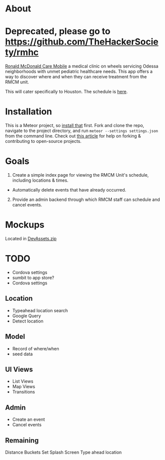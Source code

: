 # About

# Deprecated, please go to https://github.com/TheHackerSociety/rmhc


[Ronald McDonald Care Mobile](http://mchodessa.com/ronald-mcdonald-care-mobile/) a medical clinic on wheels servicing Odessa neighborhoods with unmet pediatric healthcare needs. This app offers a way to discover where and when they can receive treatment from the RMCM unit.

This will cater specifically to Houston.  The schedule is [here](http://texaschildrens.org/Locate/In-the-Community/Mobile-Clinic-Program/Ronald-McDonald-Care-Mobile-Clinic/).

# Installation
This is a Meteor project, so [install that](https://www.meteor.com/install) first. Fork and clone the repo, navigate to the project directory, and run `meteor --settings settings.json` from the command line. Check out [this article](https://guides.github.com/activities/forking/) for help on forking & contributing to open-source projects.

# Goals
1. Create a simple index page for viewing the RMCM Unit's schedule, including locations & times.
  - Automatically delete events that have already occurred.
2. Provide an admin backend through which RMCM staff can schedule and cancel events.

# Mockups

Located in [DevAssets.zip](./DevAssets.zip)

# TODO
- Cordova settings
- sumbit to app store?
- Cordova settings

## Location
- Typeahead location search
- Google Query
- Detect location

## Model
- Record of where/when
- seed data

## UI Views
- List Views
- Map Views
- Transitions

## Admin
- Create an event
- Cancel events

## Remaining
Distance Buckets
Set Splash Screen
Type ahead location

